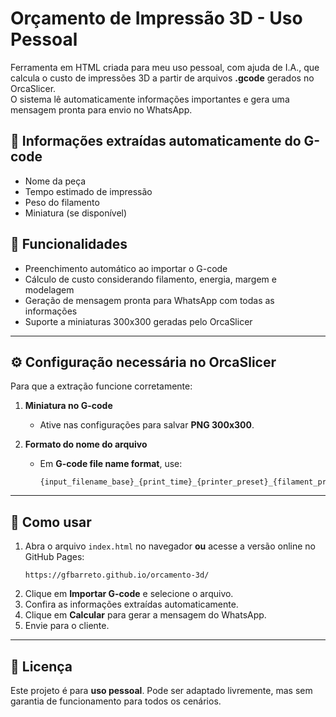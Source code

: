 # Orçamento de Impressão 3D - Uso Pessoal

Ferramenta em HTML criada para meu uso pessoal, com ajuda de I.A., que calcula o custo de impressões 3D a partir de arquivos **.gcode** gerados no OrcaSlicer.  
O sistema lê automaticamente informações importantes e gera uma mensagem pronta para envio no WhatsApp.

## 🔹 Informações extraídas automaticamente do G-code
- Nome da peça
- Tempo estimado de impressão
- Peso do filamento
- Miniatura (se disponível)

## 🔹 Funcionalidades
- Preenchimento automático ao importar o G-code
- Cálculo de custo considerando filamento, energia, margem e modelagem
- Geração de mensagem pronta para WhatsApp com todas as informações
- Suporte a miniaturas 300x300 geradas pelo OrcaSlicer

---

## ⚙️ Configuração necessária no OrcaSlicer

Para que a extração funcione corretamente:

1. **Miniatura no G-code**
   - Ative nas configurações para salvar **PNG 300x300**.

2. **Formato do nome do arquivo**
   - Em **G-code file name format**, use:
     ```
     {input_filename_base}_{print_time}_{printer_preset}_{filament_preset[0]}_{filament_type[0]}.gcode
     ```

---

## 🚀 Como usar
1. Abra o arquivo `index.html` no navegador **ou** acesse a versão online no GitHub Pages:
   ```
   https://gfbarreto.github.io/orcamento-3d/
   ```
2. Clique em **Importar G-code** e selecione o arquivo.
3. Confira as informações extraídas automaticamente.
4. Clique em **Calcular** para gerar a mensagem do WhatsApp.
5. Envie para o cliente.

---

## 📄 Licença
Este projeto é para **uso pessoal**. Pode ser adaptado livremente, mas sem garantia de funcionamento para todos os cenários.
